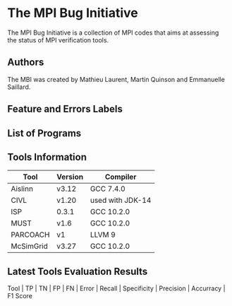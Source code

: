 # The MPI Bug Initiative

The MPI Bug Initiative is a collection of MPI codes that aims at assessing the status of MPI verification tools.

## Authors

The MBI was created by Mathieu Laurent, Martin Quinson and Emmanuelle Saillard.


## Feature and Errors Labels


## List of Programs


## Tools Information

Tool | Version | Compiler 
-----|---------|---------
Aislinn | v3.12 | GCC 7.4.0
CIVL | v1.20 | used with JDK-14
ISP | 0.3.1 | GCC 10.2.0
MUST | v1.6 | GCC 10.2.0
PARCOACH | v1 | LLVM 9
McSimGrid | v3.27 |  GCC 10.2.0

## Latest Tools Evaluation Results

 
Tool 	| TP | TN | FP | FN | Error | Recall | Specificity | Precision | Accurracy | F1 Score  

